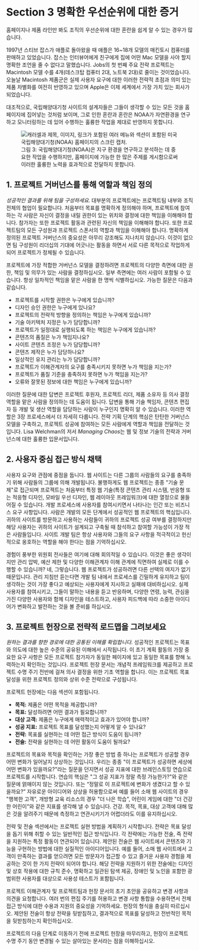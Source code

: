 # Section 3 명확한 우선순위에 대한 증거

홈페이지나 제품 라인만 봐도 조직의 우선순위에 대한 혼란을 쉽게 알 수 있는 경우가 많습니다.

1997년 스티브 잡스가 애플로 돌아왔을 때 애플은 16~18개 모델의 매킨토시 컴퓨터를 판매하고 있었습니다. 잡스는 인터뷰어에게 친구에게 집에 어떤 Mac 모델을 사야 할지 명확한 조언을 줄 수 없다고 말했습니다. Jobs의 첫 번째 주요 전략 프로젝트는 Macintosh 모델 수를 4개(데스크탑 컴퓨터 2대, 노트북 2대)로 줄이는 것이었습니다. 오늘날 Macintosh 제품군은 실제 사용자 요구에 대한 이러한 전략적 초점과 의미 있는 제품 차별화를 여전히 반영하고 있으며 Apple은 이제 세계에서 가장 가치 있는 회사가 되었습니다.

대조적으로, 국립해양대기청 사이트의 설계자들은 그들이 생각할 수 있는 모든 것을 홈페이지에 집어넣는 것처럼 보이며, 그로 인한 혼란과 혼란은 NOAA가 자연환경을 연구하고 모니터링하는 데 있어 수행하는 훌륭한 작업을 제대로 반영하지 못합니다.

<figure>
  <img id="figure3" alt="캐러셀과 제목, 이미지, 링크가 포함된 여러 메뉴와 섹션이 포함된 미국 국립해양대기청(NOAA) 홈페이지의 스크린 캡처." src="/images/part/1/3.png">
  <figcaption>
    그림 3: 국립해양대기청(NOAA)은 지구 환경을 연구하고 분석하는 데 중요한 작업을 수행하지만, 홈페이지에 가능한 한 많은 주제를 게시함으로써 이러한 훌륭한 노력을 효과적으로 전달하지 못합니다.
  </figcaption>
</figure>

## 1. 프로젝트 거버넌스를 통해 역할과 책임 정의

_성공적인 결과를 위해 팀을 구성하세요._ 대부분의 프로젝트에는 프로젝트팀 내부와 조직 전체의 협업이 필요합니다. 처음부터 목표를 명확하게 정의해야 하며, 프로젝트에 참여하는 각 사람은 자신이 결정을 내릴 권한이 있는 위치와 결정에 대한 책임을 이해해야 합니다. 참가자는 또한 프로젝트 활동과 관련된 자신의 책임을 이해해야 합니다. 또한 프로젝트팀의 모든 구성원과 프로젝트 스폰서의 역할과 책임을 이해해야 합니다. 명확하게 정의된 프로젝트 거버넌스의 중요성은 아무리 강조해도 지나치지 않습니다. 이것이 없으면 팀 구성원이 리더십의 기대에 어긋나는 활동을 하면서 서로 다른 목적으로 작업하게 되어 프로젝트가 정체될 수 있습니다.

프로젝트에 가장 적합한 거버넌스 모델을 결정하려면 프로젝트의 다양한 측면에 대한 권한, 책임 및 의무가 있는 사람을 결정하십시오. 일부 측면에는 여러 사람이 포함될 수 있습니다. 항상 일차적인 책임을 맡은 사람을 한 명씩 식별하십시오. 가능한 질문은 다음과 같습니다.

- 프로젝트를 시작할 권한은 누구에게 있습니까?
- 디자인 승인 권한은 누구에게 있나요?
- 프로젝트의 전략적 방향을 정의하는 책임은 누구에게 있습니까?
- 기술 아키텍처 지정은 누가 담당합니까?
- 프로젝트가 일정대로 실행되도록 하는 책임은 누구에게 있습니까?
- 콘텐츠의 품질은 누가 책임지나요?
- 사이트 콘텐츠 조정은 누가 담당합니까?
- 콘텐츠 제작은 누가 담당하나요?
- 일상적인 유지 관리는 누가 담당합니까?
- 프로젝트가 이해관계자의 요구를 충족시키지 못하면 누가 책임을 지는가?
- 프로젝트가 품질 기준을 충족하지 못하면 누가 책임을 지는가?
- 오류와 잘못된 정보에 대한 책임은 누구에게 있습니까?

이러한 질문에 대한 답변은 프로젝트 후원자, 프로젝트 리더, 제품 소유자 등 의사 결정 역할을 맡은 사람을 정의하는 데 도움이 됩니다. 답변을 통해 기술 책임자, 콘텐츠 편집자 등 개발 및 생산 역할을 담당하는 사람이 누구인지 명확히 알 수 있습니다. 이러한 역할은 3장 프로세스에서 더 자세히 다룹니다. 전략 기획 단계의 핵심은 탄탄한 거버넌스 모델을 구축하고, 프로젝트 성공에 참여하는 모든 사람에게 역할과 책임을 전달하는 것입니다. Lisa Welchman의 저서 <cite>Managing Chaos</cite>는 웹 및 정보 기술의 전략과 거버넌스에 대한 훌륭한 입문서입니다.

## 2. 사용자 중심 접근 방식 채택

사용자 요구와 관점에 중점을 둡니다. 웹 사이트는 다른 그룹의 사람들의 요구를 충족하기 위해 사람들의 그룹에 의해 개발됩니다. 불행하게도 웹 프로젝트는 종종 "기술 문제"로 접근되며 프로젝트는 처음부터 특정 웹 기술(특정 콘텐츠 관리 시스템, 반응형 또는 적응형 디자인, 모바일 우선 디자인, 웹 레이아웃 프레임워크)에 대한 열정으로 물들어질 수 있습니다. 개발 프로세스에 사용자를 참여시키면서 나타나는 인간 또는 비즈니스 요구 사항입니다. 사람은 개발의 모든 단계에서 성공적인 웹 프로젝트의 핵심입니다. 귀하의 사이트를 방문하고 사용하는 사람들이 귀하의 프로젝트 성공 여부를 결정하지만 해당 사용자는 귀하의 사이트가 설계되고 구축될 때 참석하고 참여할 가능성이 가장 적은 사람들입니다. 사이트 개발 팀은 항상 사용자와 그들의 요구 사항을 적극적이고 헌신적으로 옹호하는 역할을 해야 한다는 점을 기억하십시오.

경험이 풍부한 위원회 전사들은 여기에 대해 회의적일 수 있습니다. 이것은 좋은 생각이지만 관리 압박, 예산 제한 및 다양한 이해관계자 이해 관계에 직면하여 실제로 이를 수행할 수 있습니까? 네, 그렇습니다. 웹 프로젝트가 성공하려면 다른 선택의 여지가 없기 때문입니다. 관리 지침만 듣는다면 개발 팀 내에서 프로세스를 긴밀하게 유지하고 팀이 생각하는 것이 가장 좋다고 예상되는 사용자에게 지시하고 실패에 대비하십시오. 실제 사용자를 참여시키고, 그들이 말하는 내용을 듣고 반응하며, 다양한 연령, 능력, 관심을 가진 다양한 사용자와 함께 디자인을 테스트하고, 사용자 피드백에 따라 소중한 아이디어가 변화하고 발전하는 것을 볼 준비를 하십시오.

## 3. 프로젝트 헌장으로 전략적 로드맵을 그려보세요

_원하는 결과를 향한 경로에 대한 공통된 이해를 확립합니다._ 성공적인 프로젝트는 목표와 의도에 대한 높은 수준의 공유된 이해에서 시작됩니다. 이 초기 계획 활동의 가장 중요한 요구 사항은 모든 프로젝트 참가자가 동일한 페이지에 있고 동일한 목표를 향해 노력하는지 확인하는 것입니다. 프로젝트 헌장 문서는 개념적 프레임워크를 제공하고 프로젝트 수명 주기 전반에 걸쳐 의사 결정을 위한 기초 역할을 합니다. 이는 프로젝트 목표 달성을 위한 프로젝트 정의와 상위 수준 전략으로 구성됩니다.

프로젝트 헌장에는 다음 섹션이 포함됩니다.

- **목적:** 제품은 어떤 목적을 제공합니까?
- **목표:** 달성하려면 어떤 결과가 필요합니까?
- **대상 고객:** 제품은 누구에게 매력적이고 효과가 있어야 합니까?
- **성공 지표:** 프로젝트 목표를 달성했는지 어떻게 알 수 있나요?
- **전략:** 목표를 실현하는 데 어떤 접근 방식이 도움이 됩니까?
- **전술:** 전략을 실현하는 데 어떤 활동이 도움이 될까요?

프로젝트의 목표와 목적을 확인하는 가장 좋은 방법 중 하나는 프로젝트가 성공할 경우 어떤 변화가 일어날지 상상하는 것입니다. 우리는 종종 "이 프로젝트가 성공하면 세상에 어떤 변화가 있을까요?"라는 질문을 던지면서 성공 지표에 대한 브레인스토밍 연습으로 프로젝트를 시작합니다. 연습의 핵심은 "그 성공 지표가 정말 측정 가능한가?"와 같은 질문에 얽매이지 않는 것입니다. 또는 “정말로 이 프로젝트에 변화가 생겼다고 할 수 있을까요?” 자유로운 아이디어와 상상을 허용함으로써 예를 들어 소매 웹 사이트의 경우 "행복한 고객", 개방형 교육 리소스의 경우 "더 나은 학습", 어린이 게임에 대한 "더 건강한 어린이"와 같은 지표를 생각해 낼 수 있습니다. 건강. 목적, 목표, 대상 고객에 대해 많은 것을 알려주기 때문에 측정하고 연관시키기가 어렵더라도 이를 유지하십시오.

전략 및 전술 섹션에서는 프로젝트 실현 방법을 계획하기 시작합니다. 전략은 목표 달성을 돕기 위해 취할 수 있는 일반적인 접근 방식입니다. 각 전략에는 가능한 전술, 즉 전략을 지원하는 특정 활동이 연관되어 있습니다. 제안된 전술은 웹 사이트에서 콘텐츠와 기능을 구현하는 방법에 대한 실질적인 아이디어입니다. 예를 들어, 소매 웹 사이트에서 고객이 만족하는 결과를 얻으려면 모든 방문자가 접근할 수 있고 즐거운 사용자 경험을 제공하는 것이 한 가지 전략이 되어야 합니다. 해당 전략을 지원하기 위한 전술에는 디자인 및 상호 작용에 대한 규칙 준수, 명확하고 일관된 탐색 제공, 장애인 및 노인을 포함한 광범위한 사용자를 대상으로 사용성 테스트가 포함됩니다.

프로젝트 이해관계자 및 프로젝트팀과 헌장 문서의 초기 초안을 공유하고 변경 사항과 의견을 요청합니다. 여러 번의 편집 주기를 허용하고 변경 사항 통합을 수용하면서 전체 접근 방식에 대한 수용과 지원의 중요성을 기억하세요. 헌장의 형식을 충실히 따르십시오. 제안된 전술이 항상 전략을 뒷받침하고, 결과적으로 목표를 달성하고 전반적인 목적을 뒷받침하는지 확인하십시오.

프로젝트의 다음 단계로 이동하기 전에 프로젝트 헌장을 마무리하고, 헌장이 프로젝트 수명 주기 동안 변경될 수 있는 살아있는 문서라는 점을 이해하십시오.
